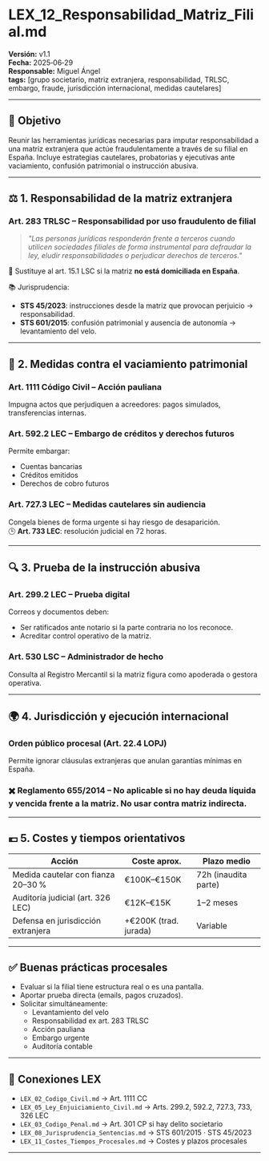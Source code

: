 # LEX_12_Responsabilidad_Matriz_Filial.md

**Versión:** v1.1  
**Fecha:** 2025‑06‑29  
**Responsable:** Miguel Ángel  
**tags:** [grupo societario, matriz extranjera, responsabilidad, TRLSC, embargo, fraude, jurisdicción internacional, medidas cautelares]

---

## 📘 Objetivo

Reunir las herramientas jurídicas necesarias para imputar responsabilidad a una matriz extranjera que actúe fraudulentamente a través de su filial en España. Incluye estrategias cautelares, probatorias y ejecutivas ante vaciamiento, confusión patrimonial o instrucción abusiva.

---

## ⚖️ 1. Responsabilidad de la matriz extranjera

### Art. 283 TRLSC – Responsabilidad por uso fraudulento de filial

> *"Las personas jurídicas responderán frente a terceros cuando utilicen sociedades filiales de forma instrumental para defraudar la ley, eludir responsabilidades o perjudicar derechos de terceros."*

📌 Sustituye al art. 15.1 LSC si la matriz **no está domiciliada en España**.

📚 Jurisprudencia:
- **STS 45/2023**: instrucciones desde la matriz que provocan perjuicio → responsabilidad.
- **STS 601/2015**: confusión patrimonial y ausencia de autonomía → levantamiento del velo.

---

## 🧨 2. Medidas contra el vaciamiento patrimonial

### Art. 1111 Código Civil – Acción pauliana  
Impugna actos que perjudiquen a acreedores: pagos simulados, transferencias internas.

### Art. 592.2 LEC – Embargo de créditos y derechos futuros  
Permite embargar:  
- Cuentas bancarias  
- Créditos emitidos  
- Derechos de cobro futuros

### Art. 727.3 LEC – Medidas cautelares sin audiencia  
Congela bienes de forma urgente si hay riesgo de desaparición.  
🕒 **Art. 733 LEC**: resolución judicial en 72 horas.

---

## 🔍 3. Prueba de la instrucción abusiva

### Art. 299.2 LEC – Prueba digital  
Correos y documentos deben:  
- Ser ratificados ante notario si la parte contraria no los reconoce.  
- Acreditar control operativo de la matriz.

### Art. 530 LSC – Administrador de hecho  
Consulta al Registro Mercantil si la matriz figura como apoderada o gestora operativa.

---

## 🌍 4. Jurisdicción y ejecución internacional

### Orden público procesal (Art. 22.4 LOPJ)  
Permite ignorar cláusulas extranjeras que anulan garantías mínimas en España.

### ✖️ Reglamento 655/2014 – **No aplicable si no hay deuda líquida y vencida frente a la matriz**. No usar contra matriz indirecta.

---

## 💶 5. Costes y tiempos orientativos

| Acción                                | Coste aprox.         | Plazo medio       |
|--------------------------------------|----------------------|-------------------|
| Medida cautelar con fianza 20–30 %   | €100K–€150K          | 72h (inaudita parte) |
| Auditoría judicial (art. 326 LEC)    | €12K–€15K            | 1–2 meses         |
| Defensa en jurisdicción extranjera   | +€200K (trad. jurada)| Variable          |

---

## ✅ Buenas prácticas procesales

- Evaluar si la filial tiene estructura real o es una pantalla.
- Aportar prueba directa (emails, pagos cruzados).
- Solicitar simultáneamente:
  - Levantamiento del velo
  - Responsabilidad ex art. 283 TRLSC
  - Acción pauliana
  - Embargo urgente
  - Auditoría contable

---

## 🔗 Conexiones LEX

- `LEX_02_Codigo_Civil.md` → Art. 1111 CC  
- `LEX_05_Ley_Enjuiciamiento_Civil.md` → Arts. 299.2, 592.2, 727.3, 733, 326 LEC  
- `LEX_03_Codigo_Penal.md` → Art. 301 CP si hay delito societario  
- `LEX_08_Jurisprudencia_Sentencias.md` → STS 601/2015 · STS 45/2023  
- `LEX_11_Costes_Tiempos_Procesales.md` → Costes y plazos procesales

---
